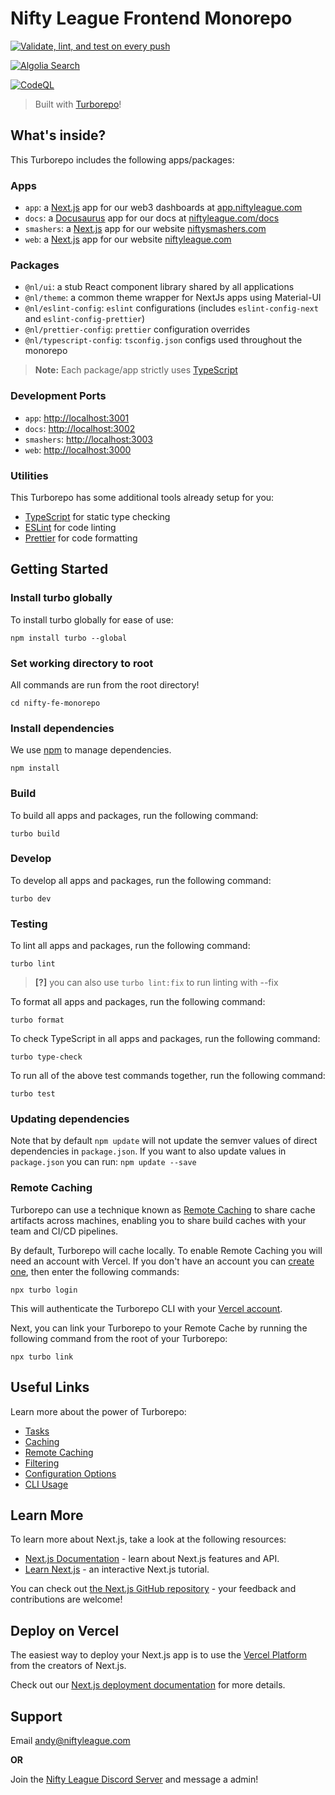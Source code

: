 # Nifty League Frontend Monorepo

[![Validate, lint, and test on every push](https://github.com/NiftyLeague/nifty-fe-monorepo/actions/workflows/ci.yml/badge.svg?branch=main)](https://github.com/NiftyLeague/nifty-fe-monorepo/actions/workflows/ci.yml)

[![Algolia Search](https://github.com/NiftyLeague/nifty-fe-monorepo/actions/workflows/search.yaml/badge.svg?branch=main)](https://github.com/NiftyLeague/nifty-fe-monorepo/actions/workflows/search.yaml)

[![CodeQL](https://github.com/NiftyLeague/nifty-fe-monorepo/actions/workflows/github-code-scanning/codeql/badge.svg?branch=main)](https://github.com/NiftyLeague/nifty-fe-monorepo/actions/workflows/github-code-scanning/codeql)

> Built with [Turborepo](https://turbo.build/)!

## What's inside?

This Turborepo includes the following apps/packages:

### Apps

- `app`: a [Next.js](https://nextjs.org/) app for our web3 dashboards at [app.niftyleague.com](http:/app.niftyleague.com)
- `docs`: a [Docusaurus](https://docusaurus.io/) app for our docs at [niftyleague.com/docs](http://niftyleague.com/docs)
- `smashers`: a [Next.js](https://nextjs.org/) app for our website [niftysmashers.com](http://niftysmashers.com)
- `web`: a [Next.js](https://nextjs.org/) app for our website [niftyleague.com](http://niftyleague.com)

### Packages

- `@nl/ui`: a stub React component library shared by all applications
- `@nl/theme`: a common theme wrapper for NextJs apps using Material-UI
- `@nl/eslint-config`: `eslint` configurations (includes `eslint-config-next` and `eslint-config-prettier`)
- `@nl/prettier-config`: `prettier` configuration overrides
- `@nl/typescript-config`: `tsconfig.json` configs used throughout the monorepo

> **Note:**
> Each package/app strictly uses [TypeScript](https://www.typescriptlang.org/)

### Development Ports

- `app`: [http://localhost:3001](http://localhost:3001)
- `docs`: [http://localhost:3002](http://localhost:3002/docs/)
- `smashers`: [http://localhost:3003](http://localhost:3003/)
- `web`: [http://localhost:3000](http://localhost:3000)

### Utilities

This Turborepo has some additional tools already setup for you:

- [TypeScript](https://www.typescriptlang.org/) for static type checking
- [ESLint](https://eslint.org/) for code linting
- [Prettier](https://prettier.io) for code formatting

## Getting Started

### Install turbo globally

To install turbo globally for ease of use:

```
npm install turbo --global
```

### Set working directory to root

All commands are run from the root directory!

```
cd nifty-fe-monorepo
```

### Install dependencies

We use [npm](https://docs.npmjs.com/) to manage dependencies.

```
npm install
```

### Build

To build all apps and packages, run the following command:

```
turbo build
```

### Develop

To develop all apps and packages, run the following command:

```
turbo dev
```

### Testing

To lint all apps and packages, run the following command:

```
turbo lint
```

> **[?]**
> you can also use `turbo lint:fix` to run linting with --fix

To format all apps and packages, run the following command:

```
turbo format
```

To check TypeScript in all apps and packages, run the following command:

```
turbo type-check
```

To run all of the above test commands together, run the following command:

```
turbo test
```

### Updating dependencies

Note that by default `npm update` will not update the semver values of direct dependencies in `package.json`. If you want to also update values in `package.json` you can run: `npm update --save`

### Remote Caching

Turborepo can use a technique known as [Remote Caching](https://turbo.build/repo/docs/core-concepts/remote-caching) to share cache artifacts across machines, enabling you to share build caches with your team and CI/CD pipelines.

By default, Turborepo will cache locally. To enable Remote Caching you will need an account with Vercel. If you don't have an account you can [create one](https://vercel.com/signup), then enter the following commands:

```
npx turbo login
```

This will authenticate the Turborepo CLI with your [Vercel account](https://vercel.com/docs/concepts/personal-accounts/overview).

Next, you can link your Turborepo to your Remote Cache by running the following command from the root of your Turborepo:

```
npx turbo link
```

## Useful Links

Learn more about the power of Turborepo:

- [Tasks](https://turbo.build/repo/docs/core-concepts/monorepos/running-tasks)
- [Caching](https://turbo.build/repo/docs/core-concepts/caching)
- [Remote Caching](https://turbo.build/repo/docs/core-concepts/remote-caching)
- [Filtering](https://turbo.build/repo/docs/core-concepts/monorepos/filtering)
- [Configuration Options](https://turbo.build/repo/docs/reference/configuration)
- [CLI Usage](https://turbo.build/repo/docs/reference/command-line-reference)

## Learn More

To learn more about Next.js, take a look at the following resources:

- [Next.js Documentation](https://nextjs.org/docs) - learn about Next.js features and API.
- [Learn Next.js](https://nextjs.org/learn) - an interactive Next.js tutorial.

You can check out [the Next.js GitHub repository](https://github.com/vercel/next.js/) - your feedback and contributions are welcome!

## Deploy on Vercel

The easiest way to deploy your Next.js app is to use the [Vercel Platform](https://vercel.com/new?utm_medium=default-template&filter=next.js&utm_source=create-next-app&utm_campaign=create-next-app-readme) from the creators of Next.js.

Check out our [Next.js deployment documentation](https://nextjs.org/docs/deployment) for more details.

## Support

Email [andy@niftyleague.com](mailto:andy@niftyleague.com)

**OR**

Join the [Nifty League Discord Server](https://discord.gg/niftyleague) and message a admin!
